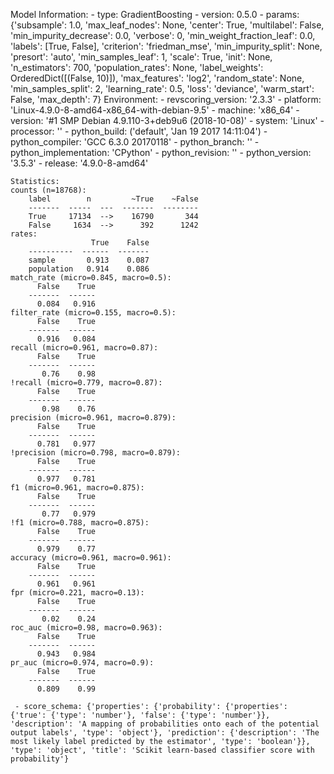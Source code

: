 Model Information:
	 - type: GradientBoosting
	 - version: 0.5.0
	 - params: {'subsample': 1.0, 'max_leaf_nodes': None, 'center': True, 'multilabel': False, 'min_impurity_decrease': 0.0, 'verbose': 0, 'min_weight_fraction_leaf': 0.0, 'labels': [True, False], 'criterion': 'friedman_mse', 'min_impurity_split': None, 'presort': 'auto', 'min_samples_leaf': 1, 'scale': True, 'init': None, 'n_estimators': 700, 'population_rates': None, 'label_weights': OrderedDict([(False, 10)]), 'max_features': 'log2', 'random_state': None, 'min_samples_split': 2, 'learning_rate': 0.5, 'loss': 'deviance', 'warm_start': False, 'max_depth': 7}
	Environment:
	 - revscoring_version: '2.3.3'
	 - platform: 'Linux-4.9.0-8-amd64-x86_64-with-debian-9.5'
	 - machine: 'x86_64'
	 - version: '#1 SMP Debian 4.9.110-3+deb9u6 (2018-10-08)'
	 - system: 'Linux'
	 - processor: ''
	 - python_build: ('default', 'Jan 19 2017 14:11:04')
	 - python_compiler: 'GCC 6.3.0 20170118'
	 - python_branch: ''
	 - python_implementation: 'CPython'
	 - python_revision: ''
	 - python_version: '3.5.3'
	 - release: '4.9.0-8-amd64'
	
	Statistics:
	counts (n=18768):
		label        n         ~True    ~False
		-------  -----  ---  -------  --------
		True     17134  -->    16790       344
		False     1634  -->      392      1242
	rates:
		              True    False
		----------  ------  -------
		sample       0.913    0.087
		population   0.914    0.086
	match_rate (micro=0.845, macro=0.5):
		  False    True
		-------  ------
		  0.084   0.916
	filter_rate (micro=0.155, macro=0.5):
		  False    True
		-------  ------
		  0.916   0.084
	recall (micro=0.961, macro=0.87):
		  False    True
		-------  ------
		   0.76    0.98
	!recall (micro=0.779, macro=0.87):
		  False    True
		-------  ------
		   0.98    0.76
	precision (micro=0.961, macro=0.879):
		  False    True
		-------  ------
		  0.781   0.977
	!precision (micro=0.798, macro=0.879):
		  False    True
		-------  ------
		  0.977   0.781
	f1 (micro=0.961, macro=0.875):
		  False    True
		-------  ------
		   0.77   0.979
	!f1 (micro=0.788, macro=0.875):
		  False    True
		-------  ------
		  0.979    0.77
	accuracy (micro=0.961, macro=0.961):
		  False    True
		-------  ------
		  0.961   0.961
	fpr (micro=0.221, macro=0.13):
		  False    True
		-------  ------
		   0.02    0.24
	roc_auc (micro=0.98, macro=0.963):
		  False    True
		-------  ------
		  0.943   0.984
	pr_auc (micro=0.974, macro=0.9):
		  False    True
		-------  ------
		  0.809    0.99
	
	 - score_schema: {'properties': {'probability': {'properties': {'true': {'type': 'number'}, 'false': {'type': 'number'}}, 'description': 'A mapping of probabilities onto each of the potential output labels', 'type': 'object'}, 'prediction': {'description': 'The most likely label predicted by the estimator', 'type': 'boolean'}}, 'type': 'object', 'title': 'Scikit learn-based classifier score with probability'}

